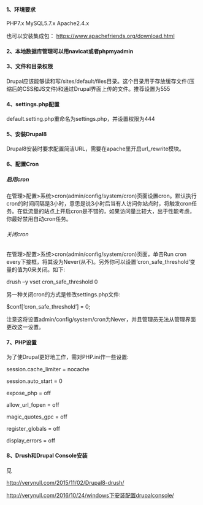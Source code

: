 #### 1、环境要求
PHP7.x 
MySQL5.7.x 
Apache2.4.x

也可以安装集成包：
https://www.apachefriends.org/download.html

#### 2、本地数据库管理可以用navicat或者phpmyadmin

#### 3、文件和目录权限

Drupal应该能够读和写/sites/default/files目录。这个目录用于存放缓存文件(压缩后的CSS和JS文件)和通过Drupal界面上传的文件。推荐设置为555

#### 4、settings.php配置
default.setting.php重命名为settings.php，并设置权限为444

#### 5、安装Drupal8
Drupal8安装时要求配置简洁URL，需要在apache里开启url_rewrite模块。

#### 6、配置Cron

##### 启用cron
在管理>配置>系统>cron(admin/config/system/cron)页面设置cron。默认执行cron的时间间隔是3小时，意思是说3小时后当有人访问你站点时，将触发cron任务。在低流量的站点上开启cron是不错的，如果访问量比较大，出于性能考虑，你最好禁用自动cron任务。

###### 关闭cron
在管理>配置>系统>cron(admin/config/system/cron)页面，单击Run cron every下接框，将其设为Never(从不)。另外你可以设置’cron_safe_threshold’变量的值为0来关闭。如下:

drush –y vset cron_safe_threshold 0

另一种关闭cron的方式是修改settings.php文件:

$conf[‘cron_safe_threshold’] = 0;

注意这将设置admin/config/system/cron为Never，并且管理员无法从管理界面更改这一设置。

#### 7、PHP设置

为了使Drupal更好地工作，需对PHP.ini作一些设置:

session.cache_limiter = nocache

session.auto_start = 0

expose_php = off

allow_url_fopen = off

magic_quotes_gpc = off

register_globals = off

display_errors = off

#### 8、Drush和Drupal Console安装
见 

http://verynull.com/2015/11/02/Drupal8-drush/

http://verynull.com/2016/10/24/windows下安装配置drupalconsole/

